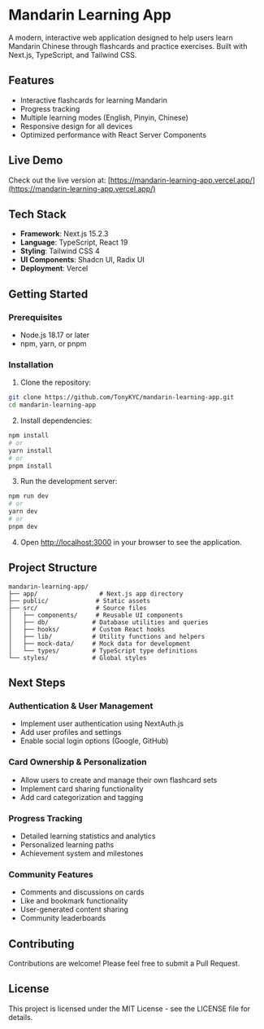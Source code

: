 # Mandarin Learning App

A modern, interactive web application designed to help users learn Mandarin Chinese through flashcards and practice exercises. Built with Next.js, TypeScript, and Tailwind CSS.

## Features

- Interactive flashcards for learning Mandarin
- Progress tracking
- Multiple learning modes (English, Pinyin, Chinese)
- Responsive design for all devices
- Optimized performance with React Server Components

## Live Demo

Check out the live version at: [https://mandarin-learning-app.vercel.app/](https://mandarin-learning-app.vercel.app/)

## Tech Stack

- **Framework**: Next.js 15.2.3
- **Language**: TypeScript, React 19
- **Styling**: Tailwind CSS 4
- **UI Components**: Shadcn UI, Radix UI
- **Deployment**: Vercel

## Getting Started

### Prerequisites

- Node.js 18.17 or later
- npm, yarn, or pnpm

### Installation

1. Clone the repository:

```bash
git clone https://github.com/TonyKYC/mandarin-learning-app.git
cd mandarin-learning-app
```

2. Install dependencies:

```bash
npm install
# or
yarn install
# or
pnpm install
```

3. Run the development server:

```bash
npm run dev
# or
yarn dev
# or
pnpm dev
```

4. Open [http://localhost:3000](http://localhost:3000) in your browser to see the application.

## Project Structure

```
mandarin-learning-app/
├── app/                 # Next.js app directory
├── public/             # Static assets
├── src/                # Source files
│   ├── components/     # Reusable UI components
│   ├── db/            # Database utilities and queries
│   ├── hooks/         # Custom React hooks
│   ├── lib/           # Utility functions and helpers
│   ├── mock-data/     # Mock data for development
│   └── types/         # TypeScript type definitions
└── styles/            # Global styles
```

## Next Steps

### Authentication & User Management

- Implement user authentication using NextAuth.js
- Add user profiles and settings
- Enable social login options (Google, GitHub)

### Card Ownership & Personalization

- Allow users to create and manage their own flashcard sets
- Implement card sharing functionality
- Add card categorization and tagging

### Progress Tracking

- Detailed learning statistics and analytics
- Personalized learning paths
- Achievement system and milestones

### Community Features

- Comments and discussions on cards
- Like and bookmark functionality
- User-generated content sharing
- Community leaderboards

## Contributing

Contributions are welcome! Please feel free to submit a Pull Request.

## License

This project is licensed under the MIT License - see the LICENSE file for details.

